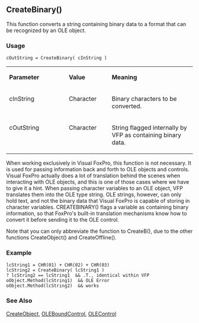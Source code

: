 ## CreateBinary()

This function converts a string containing binary data to a format that can be recognized by an OLE object.

### Usage

```foxpro
cOutString = CreateBinary( cInString )
```
<table>
<tr>
  <td width="32%" valign="top">
  <p><b>Parameter</b></p>
  </td>
  <td width=23% valign=top>
  <p><b>Value</b></p>
  </td>
  <td width=45% valign=top>
  <p><b>Meaning</b></p>
  </td>
 </tr>
<tr>
  <td width="32%" valign="top">
  <p>cInString</p>
  </td>
  <td width=23% valign=top>
  <p>Character</p>
  </td>
  <td width=45% valign=top>
  <p>Binary characters to be converted.</p>
  </td>
 </tr>
<tr>
  <td width="32%" valign="top">
  <p>cOutString  </td> <td width=23% valign=top> <p>Character</p>
  </td>
  <td width=45% valign=top>
  <p>String flagged internally by VFP as containing binary data.</p>
  </td>
 </tr>
</table>

When working exclusively in Visual FoxPro, this function is not necessary. It is used for passing information back and forth to OLE objects and controls. Visual FoxPro actually does a lot of translation behind the scenes when interacting with OLE objects, and this is one of those cases where we have to give it a hint. When passing character variables to an OLE object, VFP translates them into the OLE type string. OLE strings, however, can only hold text, and not the binary data that Visual FoxPro is capable of storing in character variables. CREATEBINARY() flags a variable as containing binary information, so that FoxPro's built-in translation mechanisms know how to convert it before sending it to the OLE control.

Note that you can only abbreviate the function to CreateB(), due to the other functions CreateObject() and CreateOffline().

### Example

```foxpro
lcString1 = CHR(01) + CHR(02) + CHR(03)
lcString2 = CreateBinary( lcString1 )
? lcString2 == lcString1  && .T., identical within VFP
oObject.Method(lcString1)  && OLE Error
oObject.Method(lcString2)  && works
```
### See Also

[CreateObject](s4g347.md), [OLEBoundControl](s4g518.md), [OLEControl](s4g518.md)